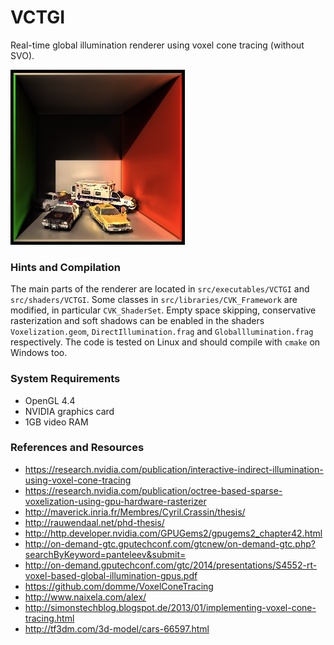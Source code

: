 VCTGI
=====

Real-time global illumination renderer using voxel cone tracing (without SVO).

![Screenshot](Screenshot.png)

### Hints and Compilation

The main parts of the renderer are located in `src/executables/VCTGI` and `src/shaders/VCTGI`.  Some classes in `src/libraries/CVK_Framework` are modified, in particular `CVK_ShaderSet`.  Empty space skipping, conservative rasterization and soft shadows can be enabled in the shaders `Voxelization.geom`, `DirectIllumination.frag` and `Globalllumination.frag` respectively.  The code is tested on Linux and should compile with `cmake` on Windows too.

### System Requirements

* OpenGL 4.4
* NVIDIA graphics card
* 1GB video RAM

### References and Resources

* https://research.nvidia.com/publication/interactive-indirect-illumination-using-voxel-cone-tracing
* https://research.nvidia.com/publication/octree-based-sparse-voxelization-using-gpu-hardware-rasterizer
* http://maverick.inria.fr/Membres/Cyril.Crassin/thesis/
* http://rauwendaal.net/phd-thesis/
* http://http.developer.nvidia.com/GPUGems2/gpugems2_chapter42.html
* http://on-demand-gtc.gputechconf.com/gtcnew/on-demand-gtc.php?searchByKeyword=panteleev&submit=
* http://on-demand.gputechconf.com/gtc/2014/presentations/S4552-rt-voxel-based-global-illumination-gpus.pdf
* https://github.com/domme/VoxelConeTracing
* http://www.naixela.com/alex/
* http://simonstechblog.blogspot.de/2013/01/implementing-voxel-cone-tracing.html
* http://tf3dm.com/3d-model/cars-66597.html
